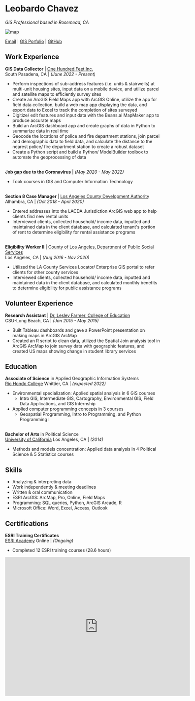 # Leobardo Chavez
_GIS Professional based in Rosemead, CA_ <br>

![map](https://gisgeography.com/wp-content/uploads/2015/11/map-image-425x230.png)

[Email](mailto:chavezleobardo@hotmail.com) | [GIS Porfolio](https://chavezleobardo.wixsite.com/portfolio/) | [GitHub](https://github.com/geo-leo/)

## Work Experience

**GIS Data Collector** | [One Hundred Feet Inc.](https://www.beans.ai/) <br> 
South Pasadena, CA | _(June 2022 - Present)_ <br>
  - Perform inspections of sub-address features (i.e. units & stairwells) at multi-unit housing sites, input data on a mobile device, and utilize parcel and satellite maps to efficiently survey sites
  - Create an ArcGIS Field Maps app with ArcGIS Online, utilize the app for field data collection, build a web map app displaying the data, and export data to Excel to track the completion of sites surveyed
  - Digitize/ edit features and input data with the Beans.ai MapMaker app to produce accurate maps
  - Build an ArcGIS dashboard app and create graphs of data in Python to summarize data in real time
  - Geocode the locations of police and fire department stations, join parcel and demographic data to field data, and calculate the distance to the nearest police/ fire department station to create a robust dataset
  - Create a Python script and build a Python/ ModelBuilder toolbox to automate the geoprocessing of data
  <br><br>

**Job gap due to the Coronavirus** | _(May 2020 - May 2022)_ <br>
  - Took courses in GIS and Computer Information Technology
  <br><br>

**Section 8 Case Manager** | [Los Angeles County Development Authority](https://www.lacda.org/) <br> 
Alhambra, CA | _(Oct 2018 - April 2020)_ <br>
  - Entered addresses into the LACDA Jurisdiction ArcGIS web app to help clients find new rental units
  - Interviewed clients, collected household/ income data, inputted and maintained data in the client database, and calculated tenant's portion of rent to determine eligibility for rental assistance programs
  <br><br>

**Eligibility Worker II** | [County of Los Angeles, Department of Public Social Services](https://dpss.lacounty.gov/en.html) <br> 
Los Angeles, CA | _(Aug 2016 - Nov 2020)_ <br>
  - Utilized the LA County Services Locator/ Enterprise GIS portal to refer clients for other county services
  - Interviewed clients, collected household/ income data, inputted and maintained data in the client database, and calculated monthly benefits to determine eligibility for public assistance programs

## Volunteer Experience
**Research Assistant** | [Dr. Lesley Farmer, College of Education](https://www.csulb.edu/college-of-education/teacher-librarian-services-credential/page/lesley-farmer) <br> 
CSU-Long Beach, CA | _(Jan 2015 - May 2015)_ <br>
  - Built Tableau dashboards and gave a PowerPoint presentation on making maps in ArcGIS ArcMap 
  - Created an R script to clean data, utilized the Spatial Join analysis tool in ArcGIS ArcMap to join survey data with geographic features, and created US maps showing change in student library services

## Education
**Associate of Science** in Applied Geographic Information Systems<br>
[Rio Hondo College](https://www.riohondo.edu/) Whittier, CA | _(expected 2022)_
  - Environmental specialization: Applied spatial analysis in 6 GIS courses
    - Intro GIS, Intermediate GIS, Cartography, Environmental GIS, Field Data Applications, and GIS Internship
  - Applied computer programming concepts in 3 courses
    - Geospatial Programming, Intro to Programming, and Python Programming I 
  <br><br>

**Bachelor of Arts** in Political Science<br>
[University of California](https://www.ucla.edu/) Los Angeles, CA | _(2014)_ 
  - Methods and models concentration: Applied data analysis in 4 Political Science & 5 Statistics courses

## Skills
- Analyzing & interpreting data 
- Work independently & meeting deadlines 
- Written & oral communication        
- ESRI ArcGIS: ArcMap, Pro, Online, Field Maps 
- Programming: SQL queries, Python, ArcGIS Arcade, R
- Microsoft Office: Word, Excel, Access, Outlook 

## Certifications
**ESRI Training Certificates** <br>
[ESRI Academy](https://www.esri.com/training/) Online | _(Ongoing)_
 - Completed 12 ESRI training courses (28.6 hours)
<iframe width="600" height="450" src="https://datastudio.google.com/embed/reporting/fb3f8c62-e8da-41bf-ac34-2a70012fd5b0/page/jqp5C" frameborder="0" style="border:0" allowfullscreen></iframe> <br><br>
